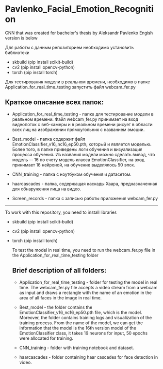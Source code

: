# Pavlenko_Facial_Emotion_Recognition
 CNN that was created for bachelor's thesis by Aleksandr Pavlenko
Engish version is below

 Для работы с данным репозиторием необходимо установить библиотеки 

* skbuild (pip install scikit-build)
* cv2 (pip install opencv-python)
* torch (pip install torch)


 Для тестирования модели в реальном времени, необходимо в папке Application_for_real_time_testing запустить файл webcam_fer.py

 ## Краткое описание всех папок:
 * Application_for_real_time_testing - папка для тестирование модели в реальном времени. Файл webcam_fer.py принимает на вход видеопоток с веб-камеры и в реальном времени рисует в области всех лиц на изображении прямоугольник с названием эмоции.

 * Best_model - папка содержит файл EmotionClassifier_v16_nc16_ep50.pth, который и является моделью. Более того, в папке приведены логи обучения и визуализация процесса обучения. Из названия модели можно сделать вывод, что модель -- 16 по счету модель класса EmotionClassifier, на вход принимает 16 нейроной, на обучение выделялось 50 эпох.

 * CNN_training - папка с ноутбуком обучения и датасетом.

 * haarcascades - папка, содержащая каскады Хаара, предназначенная для обнаружения лица на видео.

 * Screen_records - папка с записью работы приложения webcam_fer.py

-----

To work with this repository, you need to install libraries

* skbuild (pip install scikit-build)
* cv2 (pip install opencv-python)
* torch (pip install torch)


  To test the model in real time, you need to run the webcam_fer.py file in the Application_for_real_time_testing folder

  ## Brief description of all folders:
  * Application_for_real_time_testing - folder for testing the model in real time. The webcam_fer.py file accepts a video stream from a webcam as input and draws a rectangle with the name of an emotion in the area of all faces in the image in real time.

  * Best_model - the folder contains the EmotionClassifier_v16_nc16_ep50.pth file, which is the model. Moreover, the folder contains training logs and visualization of the training process. From the name of the model, we can get the information that the model is the 16th version model of the EmotionClassifier class, it takes 16 neurons for input, 50 epochs were allocated for training.

  * CNN_training - folder with training notebook and dataset.

  * haarcascades - folder containing haar cascades for face detection in video.

